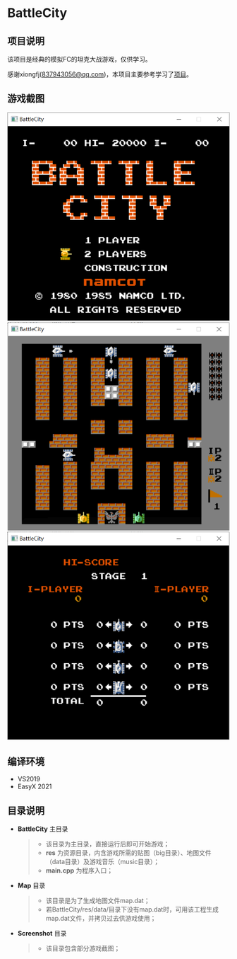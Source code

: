 # BattleCity

## 项目说明

该项目是经典的模拟FC的坦克大战游戏，仅供学习。

感谢xiongfj(837943056@qq.com)，本项目主要参考学习了[项目](https://codebus.cn/xiongfj/fc-tank)。  

## 游戏截图
![游戏截图1](https://github.com/eppesh/BattleCity/blob/main/Screenshot/pic_1.png)  
![游戏截图2](https://github.com/eppesh/BattleCity/blob/main/Screenshot/pic_2.png) 
![游戏截图3](https://github.com/eppesh/BattleCity/blob/main/Screenshot/pic_3.png) 

## 编译环境

- VS2019
- EasyX 2021  

## 目录说明

- **BattleCity** 主目录

  > - 该目录为主目录，直接运行后即可开始游戏；
  > - **res** 为资源目录，内含游戏所需的贴图（big目录）、地图文件（data目录）及游戏音乐（music目录）；
  > - **main.cpp** 为程序入口；

- **Map** 目录

  > - 该目录是为了生成地图文件map.dat；
  > - 若BattleCity/res/data/目录下没有map.dat时，可用该工程生成map.dat文件，并拷贝过去供游戏使用；

- **Screenshot** 目录

  > - 该目录包含部分游戏截图；

  
